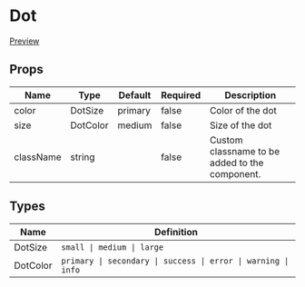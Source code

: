 # Dot

[Preview](https://react-ts-template.adrianlopez.site/docs/dot)

## Props

| Name      | Type     | Default | Required | Description                                    |
| --------- | -------- | ------- | -------- | ---------------------------------------------- |
| color     | DotSize  | primary | false    | Color of the dot                               |
| size      | DotColor | medium  | false    | Size of the dot                                |
| className | string   |         | false    | Custom classname to be added to the component. |

## Types

| Name     | Definition                                                    |
| -------- | ------------------------------------------------------------- |
| DotSize  | `small \| medium \| large`                                    |
| DotColor | `primary \| secondary \| success \| error \| warning \| info` |

